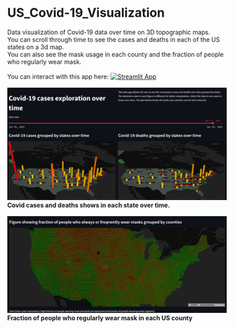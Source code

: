 # US_Covid-19_Visualization
Data visualization of Covid-19 data over time on 3D topographic maps.
<br>
You can scroll through time to see the cases and deaths in each of the US states on a 3d map. <br>
You can also see the mask usage in each county and the fraction of people who regularly wear mask. <br>
<br>
You can interact with this app here:  [![Streamlit App](https://static.streamlit.io/badges/streamlit_badge_black_white.svg)](https://share.streamlit.io/ashwinswar/us_covid-19_visualization)
<br>
<br>
![](images/covi-visualization.png)
<br>
<b>Covid cases and deaths shows in each state over time.<b>
<br>
<br>
![](images/county_image.png)
<br>
<b>Fraction of people who regularly wear mask in each US county<b>
